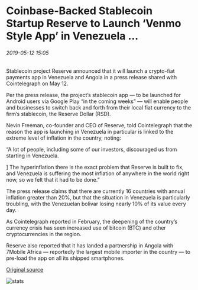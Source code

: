 # Coinbase-Backed Stablecoin Startup Reserve to Launch ‘Venmo Style App’ in Venezuela ...

###### 2019-05-12 15:05

Stablecoin project Reserve announced that it will launch a crypto-fiat payments app in Venezuela and Angola in a press release shared with Cointelegraph on May 12.

Per the press release, the project’s stablecoin app — to be launched for Android users via Google Play “in the coming weeks” — will enable people and businesses to switch back and forth from their local fiat currency to the firm’s stablecoin, the Reserve Dollar (RSD).

Nevin Freeman, co-founder and CEO of Reserve, told Cointelegraph that the reason the app is launching in Venezuela in particular is linked to the extreme level of inflation in the country, noting:

“A lot of people, including some of our investors, discouraged us from starting in Venezuela.

\] The hyperinflation there is the exact problem that Reserve is built to fix, and Venezuela is suffering the most inflation of anywhere in the world right now, so we felt that it had to be done.”

The press release claims that there are currently 16 countries with annual inflation greater than 20%, but that the situation in Venezuela is particularly troubling, with the Venezuelan bolivar losing nearly 10% of its value every day.

As Cointelegraph reported in February, the deepening of the country’s currency crisis has seen increased use of bitcoin (BTC) and other cryptocurrencies in the region.

Reserve also reported that it has landed a partnership in Angola with 7Mobile Africa — reportedly the largest mobile importer in the country — to pre-load the app on all its shipped smartphones.

[Original source](https://cointelegraph.com/news/coinbase-backed-stablecoin-startup-reserve-to-launch-venmo-style-app-in-venezuela)

![stats](https://c.statcounter.com/11760860/0/a89fa40b/1/ "stats")